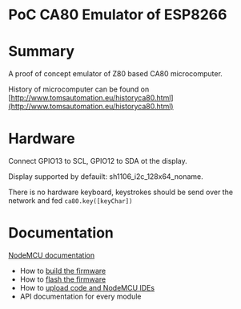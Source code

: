 # **PoC CA80 Emulator of ESP8266** #

# Summary

A proof of concept emulator of Z80 based CA80 microcomputer.

History of microcomputer can be found on [http://www.tomsautomation.eu/historyca80.html](http://www.tomsautomation.eu/historyca80.html)

# Hardware

Connect GPIO13 to SCL, GPIO12 to SDA ot the display.

Display supported by defauilt: sh1106_i2c_128x64_noname.

There is no hardware keyboard, keystrokes should be send over the network and fed `ca80.key([keyChar])`

# Documentation 

[NodeMCU documentation](https://nodemcu.readthedocs.io)
- How to [build the firmware](https://nodemcu.readthedocs.io/en/master/en/build/)
- How to [flash the firmware](https://nodemcu.readthedocs.io/en/master/en/flash/)
- How to [upload code and NodeMCU IDEs](https://nodemcu.readthedocs.io/en/master/en/upload/)
- API documentation for every module
